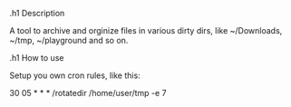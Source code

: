 .h1 Description

A tool to archive and orginize files in various dirty dirs, like
~/Downloads, ~/tmp, ~/playground and so on.

.h1 How to use

Setup you own cron rules, like this:

  30 05 * * * <path-to>/rotatedir  /home/user/tmp -e 7

